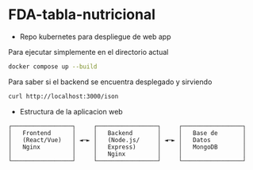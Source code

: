 # FDA-tabla-nutricional
* Repo kubernetes para despliegue de web app

Para ejecutar simplemente en el directorio actual
```bash
docker compose up --build
```

Para saber si el backend se encuentra desplegado y sirviendo
```bash
curl http://localhost:3000/ison
```

* Estructura de la aplicacion web
```
┌─────────────────┐     ┌─────────────────┐     ┌─────────────────┐  
│   Frontend      │     │   Backend       │     │   Base de       │  
│   (React/Vue)   │ ◄─► │   (Node.js/     │ ◄─► │   Datos         │  
│   Nginx         │     │   Express)      │     │   MongoDB       │  
│                 │     │   Nginx         │     │                 │  
└─────────────────┘     └─────────────────┘     └─────────────────┘  
```
